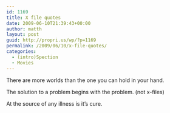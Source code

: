 ```yaml
---
id: 1169
title: X file quotes
date: 2009-06-10T21:39:43+00:00
author: matth
layout: post
guid: http://propri.us/wp/?p=1169
permalink: /2009/06/10/x-file-quotes/
categories:
  - (intro)Spection
  - Movies
---
```

There are more worlds than the one you can hold in your hand. 

The solution to a problem begins with the problem. (not x-files) 

At the source of any illness is it&#8217;s cure.